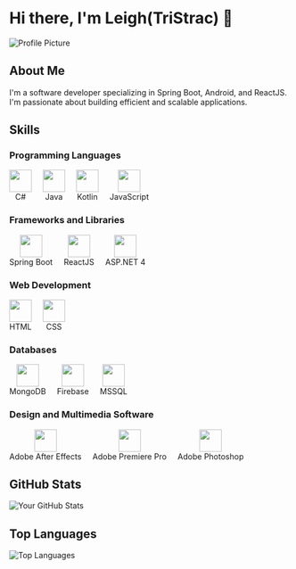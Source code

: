 # Hi there, I'm Leigh(TriStrac) 🎇

![Profile Picture](https://avatars.githubusercontent.com/TriStrac)

## About Me

I'm a software developer specializing in Spring Boot, Android, and ReactJS. I'm passionate about building efficient and scalable applications.

## Skills

### Programming Languages
<div style="display: flex; align-items: center;">
    <div style="text-align: center; margin-right: 20px;">
        <img src="https://cdn.jsdelivr.net/gh/devicons/devicon/icons/csharp/csharp-original.svg" width="40" height="40"/>
        <div>C#</div>
    </div>
    <div style="text-align: center; margin-right: 20px;">
        <img src="https://cdn.jsdelivr.net/gh/devicons/devicon/icons/java/java-original.svg" width="40" height="40"/>
        <div>Java</div>
    </div>
    <div style="text-align: center; margin-right: 20px;">
        <img src="https://cdn.jsdelivr.net/gh/devicons/devicon/icons/kotlin/kotlin-original.svg" width="40" height="40"/>
        <div>Kotlin</div>
    </div>
    <div style="text-align: center;">
        <img src="https://cdn.jsdelivr.net/gh/devicons/devicon/icons/javascript/javascript-original.svg" width="40" height="40"/>
        <div>JavaScript</div>
    </div>
</div>

### Frameworks and Libraries
<div style="display: flex; align-items: center;">
    <div style="text-align: center; margin-right: 20px;">
        <img src="https://cdn.jsdelivr.net/gh/devicons/devicon/icons/spring/spring-original.svg" width="40" height="40"/>
        <div>Spring Boot</div>
    </div>
    <div style="text-align: center; margin-right: 20px;">
        <img src="https://cdn.jsdelivr.net/gh/devicons/devicon/icons/react/react-original.svg" width="40" height="40"/>
        <div>ReactJS</div>
    </div>
    <div style="text-align: center;">
        <img src="https://cdn.jsdelivr.net/gh/devicons/devicon/icons/dotnetcore/dotnetcore-original.svg" width="40" height="40"/>
        <div>ASP.NET 4</div>
    </div>
</div>

### Web Development
<div style="display: flex; align-items: center;">
    <div style="text-align: center; margin-right: 20px;">
        <img src="https://cdn.jsdelivr.net/gh/devicons/devicon/icons/html5/html5-original.svg" width="40" height="40"/>
        <div>HTML</div>
    </div>
    <div style="text-align: center;">
        <img src="https://cdn.jsdelivr.net/gh/devicons/devicon/icons/css3/css3-original.svg" width="40" height="40"/>
        <div>CSS</div>
    </div>
</div>

### Databases
<div style="display: flex; align-items: center;">
    <div style="text-align: center; margin-right: 20px;">
        <img src="https://cdn.jsdelivr.net/gh/devicons/devicon/icons/mongodb/mongodb-original.svg" width="40" height="40"/>
        <div>MongoDB</div>
    </div>
    <div style="text-align: center; margin-right: 20px;">
        <img src="https://cdn.jsdelivr.net/gh/devicons/devicon/icons/firebase/firebase-original.svg" width="40" height="40"/>
        <div>Firebase</div>
    </div>
    <div style="text-align: center;">
        <img src="https://cdn.jsdelivr.net/gh/devicons/devicon/icons/microsoftsqlserver/microsoftsqlserver-original.svg" width="40" height="40"/>
        <div>MSSQL</div>
    </div>
</div>

### Design and Multimedia Software
<div style="display: flex; align-items: center;">
    <div style="text-align: center; margin-right: 20px;">
        <img src="https://cdn.jsdelivr.net/gh/devicons/devicon/icons/aftereffects/aftereffects-original.svg" width="40" height="40"/>
        <div>Adobe After Effects</div>
    </div>
    <div style="text-align: center; margin-right: 20px;">
        <img src="https://cdn.jsdelivr.net/gh/devicons/devicon/icons/premierepro/premierepro-original.svg" width="40" height="40"/>
        <div>Adobe Premiere Pro</div>
    </div>
    <div style="text-align: center;">
        <img src="https://cdn.jsdelivr.net/gh/devicons/devicon/icons/photoshop/photoshop-original.svg" width="40" height="40"/>
        <div>Adobe Photoshop</div>
    </div>
</div>


## GitHub Stats

![Your GitHub Stats](https://github-readme-stats.vercel.app/api?username=TriStrac&show_icons=true&theme=radical)

## Top Languages

![Top Languages](https://github-readme-stats.vercel.app/api/top-langs/?username=TriStrac&layout=compact&theme=radical&hide=css,html)

